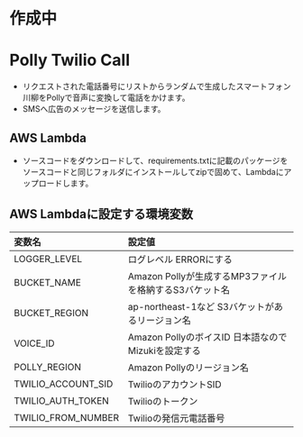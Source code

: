 # 作成中

# Polly Twilio Call

* リクエストされた電話番号にリストからランダムで生成したスマートフォン川柳をPollyで音声に変換して電話をかけます。
* SMSへ広告のメッセージを送信します。


## AWS Lambda

- ソースコードをダウンロードして、requirements.txtに記載のパッケージをソースコードと同じフォルダにインストールしてzipで固めて、Lambdaにアップロードします。


## AWS Lambdaに設定する環境変数

変数名|設定値
:--|:--
LOGGER_LEVEL|ログレベル ERRORにする
BUCKET_NAME|Amazon Pollyが生成するMP3ファイルを格納するS3バケット名
BUCKET_REGION|ap-northeast-1など S3バケットがあるリージョン名
VOICE_ID|Amazon PollyのボイスID 日本語なので Mizukiを設定する
POLLY_REGION|Amazon Pollyのリージョン名
TWILIO_ACCOUNT_SID|TwilioのアカウントSID
TWILIO_AUTH_TOKEN|Twilioのトークン
TWILIO_FROM_NUMBER|Twilioの発信元電話番号